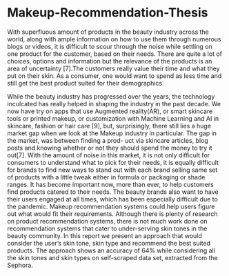 # Makeup-Recommendation-Thesis

With superfluous amount of products in the beauty industry across the world, along with ample information on how to use them through numerous blogs or videos, it is difficult to scour through the noise while settling on one product for the customer, based on their needs. There are quite a lot of choices, options and information but the relevance of the products is an area of uncertainty [7].The customers really value their time and what they put on their skin. As a consumer, one would want to spend as less time and still get the best product suited for their demographics.

While the beauty industry has progressed over the years, the technology inculcated has really helped in shaping the industry in the past decade. We now have try on apps that use Augmented reality(AR), or smart skincare tools or printed makeup, or customization with Machine Learning and AI in skincare, fashion or hair care [9], but, surprisingly, there still lies a huge market gap when we look at the Makeup industry in particular. The gap in the market, was between finding a prod- uct via skincare articles, blog posts and knowing whether or not they should spend the money to try it out[7].
With the amount of noise in this market, it is not only difficult for consumers to understand what to pick for their needs, it is equally difficult for brands to find new ways to stand out with each brand selling same set of products with a little tweak either in formula or packaging or shade ranges. It has become important now, more than ever, to help customers find products catered to their needs. The beauty brands also want to have their users engaged at all times, which has been especially difficult due to the pandemic. Makeup recommendation systems could help users figure out what would fit their requirements.
Although there is plenty of research on product recommendation systems, there is not much work done on recommendation systems that cater to under-serving skin tones in the beauty community. In this report we present an approach that would consider the user’s skin tone, skin type and recommend the best suited products. The approach shows an accuracy of 64% while considering all the skin tones and skin types on self-scraped data set, extracted from the Sephora.
 
